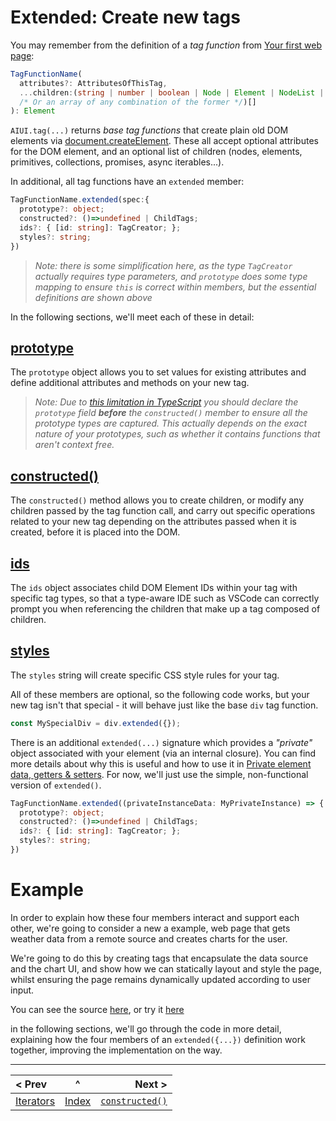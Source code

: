 # Extended: Create new tags

You may remember from the definition of a *tag function* from [Your first web page](./your-first-web-page.md#the-general-function-signature-of-a-tag-creation-function-is):

```typescript
TagFunctionName(
  attributes?: AttributesOfThisTag, 
  ...children:(string | number | boolean | Node | Element | NodeList | HTMLCollection 
  /* Or an array of any combination of the former */)[]
): Element
```

`AIUI.tag(...)` returns *base tag functions* that create plain old DOM elements via [document.createElement](https://developer.mozilla.org/en-US/docs/Web/API/Document/createElement). These all accept optional attributes for the DOM element, and an optional list of children (nodes, elements, primitives, collections, promises, async iterables...).

In additional, all tag functions have an `extended` member:

```typescript
TagFunctionName.extended(spec:{
  prototype?: object;
  constructed?: ()=>undefined | ChildTags;
  ids?: { [id: string]: TagCreator; };
  styles?: string;
})
```
> _Note: there is some simplification here, as the type `TagCreator` actually requires type parameters, and `prototype` does some type mapping to ensure `this` is correct within members, but the essential definitions are shown above_

In the following sections, we'll meet each of these in detail:

## [prototype](./prototype.md) 
The `prototype` object allows you to set values for existing attributes and define additional attributes and methods on your new tag.
> _Note: Due to [this limitation in TypeScript](https://github.com/microsoft/TypeScript/issues/47599) you should declare the `prototype` field **before** the `constructed()` member to ensure all the prototype types are captured. This actually depends on the exact nature of your prototypes, such as whether it contains functions that aren't context free._

## [constructed()](./constructed.md) 
The `constructed()` method allows you to create children, or modify any children passed by the tag function call, and carry out specific operations related to your new tag depending on the attributes passed when it is created, before it is placed into the DOM.
## [ids](./ids.md) 
The `ids` object associates child DOM Element IDs within your tag with specific tag types, so that a type-aware IDE such as VSCode can correctly prompt you when referencing the children that make up a tag composed of children.
## [styles](./styles.md) 
The `styles` string will create specific CSS style rules for your tag.

All of these members are optional, so the following code works, but your new tag isn't that special - it will behave just like the base `div` tag function.

```javascript
const MySpecialDiv = div.extended({});
```

There is an additional `extended(...)` signature which provides a _"private"_ object associated with your element (via an internal closure). You can find more details about why this is useful and how to use it in [Private element data, getters & setters](./instance.md). For now, we'll just use the simple, non-functional version of `extended()`.

```typescript
TagFunctionName.extended((privateInstanceData: MyPrivateInstance) => {
  prototype?: object;
  constructed?: ()=>undefined | ChildTags;
  ids?: { [id: string]: TagCreator; };
  styles?: string;
})
```

# Example

In order to explain how these four members interact and support each other, we're going to consider a new a example, web page that gets weather data from a remote source and creates charts for the user.

We're going to do this by creating tags that encapsulate the data source and the chart UI, and show how we can statically layout and style the page, whilst ensuring the page remains dynamically updated according to user input.

You can see the source [here](./examples/ts/weather.ts), or try it [here](https://raw.githack.com/MatAtBread/AI-UI/0.9.11/guide/examples/ts/ts-example.html#weather.ts)

in the following sections, we'll go through the code in more detail, explaining how the four members of an `extended({...})` definition work together, improving the implementation on the way.

____

| < Prev | ^ |  Next > |
|:-------|:-:|--------:|
| [Iterators](./iterators.md) | [Index](./index.md) | [`constructed()`](./constructed.md) |



